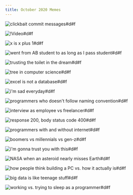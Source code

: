 ```yaml
---
title: October 2020 Memes
---
```


![clickbait commit messages#d#f](https://external-preview.redd.it/Ta9nQP5kN9NLTDOJ8KV-8ITguvcweoUK8eXxmx5DGSc.jpg?auto=webp&s=ff8e4200dcc8207c60eb7c7cab243d12af9858f4 "[[Reddit](https://www.reddit.com/r/ProgrammerHumor/comments/j3h53k/this_cto_got_his_staff_to_pay_attention_to_his/)] This CTO got his staff to pay attention to his commit messages! You won't believe how he did it!")

![!Video#d#f](https://preview.redd.it/vul1xe2mtwq51.gif?format=mp4&s=225b645703c04bbd3b2d48d4c91a721300c98ebc "[[Reddit](https://www.reddit.com/r/dankmemes/comments/j4ifsk/plz_what_is_tetrad_analysis/)] Teachers explaining in class")

![x is x plus 1#d#f](https://preview.redd.it/ssomqlj3bwq51.jpg?width=960&crop=smart&auto=webp&s=c56a603b5000961054fbdc914ffc950c491ec8d5 "[[Reddit](https://www.reddit.com/r/ProgrammerHumor/comments/j4gkxl/screw_mathematicians/)] Screw mathematicians")

![went from AB student to as long as I pass student#d#f](https://preview.redd.it/17jbqgxr1er51.jpg?width=640&crop=smart&auto=webp&s=2db2fec040bbd27d324e8036ceb8bcdd9debc57d "[[Reddit](https://www.reddit.com/r/memes/comments/j5xdif/im_in_this_photo_and_i_dont_like_it/)] I'm in this photo and I don't like it")

![trusting the toilet in the dream#d#f](https://preview.redd.it/zkkkf3m9ccr51.jpg?width=640&crop=smart&auto=webp&s=83c9190483f59b02bc8b54e7328e08ff6600aedb "[[Reddit](https://www.reddit.com/r/dankmemes/comments/j5ruyc/betrayal/)] Betrayal in the dream")

![tree in computer science#d#f](https://i.redd.it/zf19wzbcjer51.png "[[Reddit](https://www.reddit.com/r/ProgrammerHumor/comments/j5yr2v/spotted_in_my_intro_to_programming_course_material/)] Trees are supposed to grow up, not down")

![excel is not a database#d#f](https://preview.redd.it/o52qa32e4wr51.jpg?width=960&crop=smart&auto=webp&s=35680e2234b53ef43312901fc2bbbb7e6b7db884 "[[Reddit](https://www.reddit.com/r/ProgrammerHumor/comments/j7f8c7/_/)] Excel is not a database!")

![i'm sad everyday#d#f](https://i.redd.it/460eaiyp2ls51.jpg "[[Reddit](https://www.reddit.com/r/me_irl/comments/j9jh8l/me_irl/)] No energy to hide it today")

![programmers who doesn't follow naming convention#d#f](https://i.redd.it/w80l7lto96t51.png "[[Reddit](https://www.reddit.com/r/ProgrammerHumor/comments/jbfdog/some_crimes/)] When someone doesn't follow naming conventions")

![interview as employee vs freelancer#d#f](https://preview.redd.it/tz0ni6a0u6t51.jpg?width=960&crop=smart&auto=webp&s=e4499ebee481690ccea4d49730556895550e60d5 "[[Reddit](https://www.reddit.com/r/ProgrammerHumor/comments/jbh0ml/interview_as_employee_vs_interview_as_freelancer/)] Interview as Employee vs. Interview as Freelancer")

![response 200, body status code 400#d#f](https://external-preview.redd.it/E2KpmsEFgr7aKmG480UpEvRlXRAtMXXGAMFgUht-6XY.jpg?width=960&crop=smart&auto=webp&s=e68a6fce78c012cfbc9a32c72c27dc61f968f3e4 "[[Reddit](https://www.reddit.com/r/ProgrammerHumor/comments/jcgwri/who_cares_about_rest/)] Who cares about proper REST")

![programmers with and without internet#d#f](https://i.redd.it/k6kpd3cfgot51.jpg "[[Reddit](https://www.reddit.com/r/ProgrammerHumor/comments/jcxml8/it_is_what_it_is/)] Programmers with vs. without internet")

![boomers vs millennials vs gen-z#d#f](https://preview.redd.it/mgibqrhdott51.jpg?width=960&crop=smart&auto=webp&s=e5782fc0e380de33777ac10841fc7f9f7969f954 "[[Reddit](https://www.reddit.com/r/memes/comments/jddeoa/this_is_big_brain_time/)] Big brain sexualization from boomers to gen-z")

![i'm gonna trust you with this#d#f](https://i.redd.it/b3cmg9u3c6u51.png "[[Reddit](https://www.reddit.com/r/ProgrammerHumor/comments/jei6my/anytime_i_see_regex/)] Anytime I see regex")

![NASA when an asteroid nearly misses Earth#d#f](https://i.redd.it/da8h2xbjepu51.jpg "[[Reddit](https://www.reddit.com/r/memes/comments/jg7j2u/that_was_a_close_one/)] That was a close one")

![how people think building a PC vs. how it actually is#d#f](https://i.redd.it/dhrynogsj1v51.png "[[Reddit](https://www.reddit.com/r/pcmasterrace/comments/jh8jtb/they_cant_see_the_truth/)] How building a PC actually is")

![big data is like teenage stuff#d#f](https://i.redd.it/2gzr4u6fvrv51.jpg "[[Reddit](https://www.reddit.com/r/ProgrammerHumor/comments/jji4u6/these_professors_need_to_slow_tf_down/)] These professors need to slow tf down")

![working vs. trying to sleep as a programmer#d#f](https://preview.redd.it/0i8tna1a11w51.jpg?width=960&crop=smart&auto=webp&s=9414f25ff69d53bcb1791ccf5da0c914c7eab1d6 "[[Reddit](https://www.reddit.com/r/ProgrammerHumor/comments/jk90wu/im_a_programmer/)] I'm a programmer")

